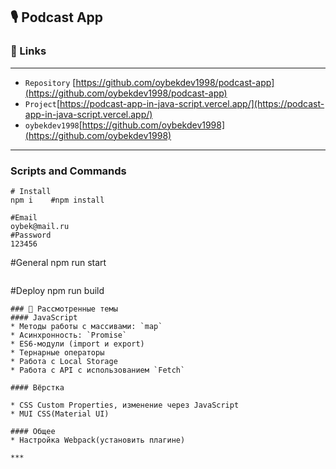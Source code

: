 ## 🎙 Podcast App

### 🐧 Links
***
* `Repository` [https://github.com/oybekdev1998/podcast-app](https://github.com/oybekdev1998/podcast-app)
* `Project`[https://podcast-app-in-java-script.vercel.app/](https://podcast-app-in-java-script.vercel.app/)
* `oybekdev1998`[https://github.com/oybekdev1998](https://github.com/oybekdev1998)

***
### Scripts and Commands
```
# Install
npm i    #npm install
```
```
#Email 
oybek@mail.ru
#Password 
123456
```
#General
npm run start
```
```
#Deploy
npm run build
```
### 🐼 Рассмотренные темы
#### JavaScript
* Методы работы с массивами: `map`
* Асинхронность: `Promise`
* ES6-модули (import и export)
* Тернарные операторы
* Работа с Local Storage
* Работа с API с использованием `Fetch`

#### Вёрстка

* CSS Custom Properties, изменение через JavaScript
* MUI CSS(Material UI)

#### Общее
* Настройка Webpack(установить плагине)

***
